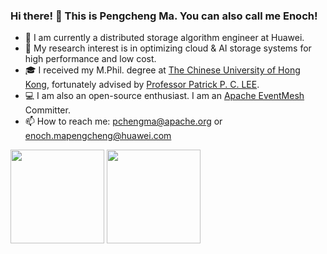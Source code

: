 ### Hi there! 👋 This is Pengcheng Ma. You can also call me Enoch!
- 🔭 I am currently a distributed storage algorithm engineer at Huawei.
- 🌱 My research interest is in optimizing cloud & AI storage systems for high performance and low cost.  
- 🎓 I received my M.Phil. degree at [The Chinese University of Hong Kong](https://www.cuhk.edu.hk/english/index.html), fortunately advised by [Professor Patrick P. C. LEE](http://www.cse.cuhk.edu.hk/~pclee/www/index.html).
- 💻 I am also an open-source enthusiast. I am an [Apache EventMesh](https://github.com/apache/incubator-eventmesh) Committer.
- 📫 How to reach me: pchengma@apache.org or enoch.mapengcheng@huawei.com


<div align="left">
    <a href="#"><img src="https://github-profile-summary-cards.vercel.app/api/cards/profile-details?username=pchengma&theme=monokai&count_private=true&include_all_commits=true" height="150"/></a>
    <a href="#"><img src="https://github-readme-stats.vercel.app/api/top-langs/?username=pchengma&layout=compact&theme=radical" height="150"/></a>
</div>

